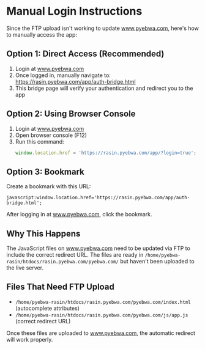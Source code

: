 # Manual Login Instructions

Since the FTP upload isn't working to update www.pyebwa.com, here's how to manually access the app:

## Option 1: Direct Access (Recommended)
1. Login at www.pyebwa.com
2. Once logged in, manually navigate to: https://rasin.pyebwa.com/app/auth-bridge.html
3. This bridge page will verify your authentication and redirect you to the app

## Option 2: Using Browser Console
1. Login at www.pyebwa.com
2. Open browser console (F12)
3. Run this command:
   ```javascript
   window.location.href = 'https://rasin.pyebwa.com/app/?login=true';
   ```

## Option 3: Bookmark
Create a bookmark with this URL:
```
javascript:window.location.href='https://rasin.pyebwa.com/app/auth-bridge.html';
```

After logging in at www.pyebwa.com, click the bookmark.

## Why This Happens
The JavaScript files on www.pyebwa.com need to be updated via FTP to include the correct redirect URL. The files are ready in `/home/pyebwa-rasin/htdocs/rasin.pyebwa.com/pyebwa.com/` but haven't been uploaded to the live server.

## Files That Need FTP Upload
- `/home/pyebwa-rasin/htdocs/rasin.pyebwa.com/pyebwa.com/index.html` (autocomplete attributes)
- `/home/pyebwa-rasin/htdocs/rasin.pyebwa.com/pyebwa.com/js/app.js` (correct redirect URL)

Once these files are uploaded to www.pyebwa.com, the automatic redirect will work properly.